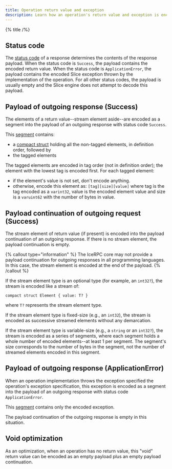 ```yaml
---
title: Operation return value and exception
description: Learn how an operation's return value and exception is encoded with Slice.
---
```


{% title /%}

## Status code

The [status code](../../icerpc-core/invocation/incoming-response#status-code) of a response determines the contents of
the response payload. When the status code is `Success`, the payload contains the encoded return value. When the status
code is `ApplicationError`, the payload contains the encoded Slice exception thrown by the implementation of the
operation. For all other status codes, the payload is usually empty and the Slice engine does not attempt to decode this
payload.

## Payload of outgoing response (Success)

The elements of a return value--stream element aside--are encoded as a segment into the payload of an outgoing response
with status code `Success`.

This [segment](encoding-only-constructs-slice2#segment) contains:
- a [compact struct](constructed-types-slices2#struct) holding all the non-tagged elements, in definition order,
    followed by
- the tagged elements

The tagged elements are encoded in tag order (not in definition order); the element with the lowest tag is encoded
first. For each tagged element:
- if the element's value is not set, don't encode anything.
- otherwise, encode this element as: `[tag][size][value]` where tag is the tag encoded as a `varint32`, value is the
encoded element value and size is a `varuint62` with the number of bytes in value.

## Payload continuation of outgoing request (Success)

The stream element of return value (if present) is encoded into the payload continuation of an outgoing response. If
there is no stream element, the payload continuation is empty.

{% callout type="information" %}
The IceRPC core may not provide a payload continuation for outgoing responses in all programming languages. In this
case, the stream element is encoded at the end of the payload.
{% /callout %}

If the stream element type is an optional type (for example, an `int32?`), the stream is encoded like a stream of:
```slice
compact struct Element { value: T? }
```
where `T?` represents the stream element type.

If the stream element type is fixed-size (e.g., an `int32`), the stream is encoded as successive streamed elements
without any demarcation.

If the stream element type is variable-size (e.g., a `string` or an `int32?`), the stream is encoded as a series of
segments, where each segment holds a whole number of encoded elements--at least 1 per segment. The segment's size
corresponds to the number of bytes in the segment, not the number of streamed elements encoded in this segment.

## Payload of outgoing response (ApplicationError)

When an operation implementation throws the exception specified the operation's exception specification, this exception
is encoded as a segment into the payload of an outgoing response with status code `ApplicationError`.

This [segment](encoding-only-constructs-slice2#segment) contains only the encoded exception.

The payload continuation of the outgoing response is empty in this situation.

## Void optimization

As an optimization, when an operation has no return value, this "void" return value can be encoded as an empty payload
plus an empty payload continuation.
